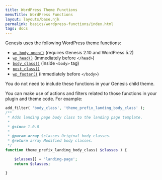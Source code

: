 ```yaml
---
title: WordPress Theme Functions
menuTitle: WordPress Functions
layout: layouts/base.njk
permalink: basics/wordpress-functions/index.html
tags: docs
---
```


Genesis uses the following WordPress theme functions:

- <a href="https://make.wordpress.org/themes/2019/03/29/addition-of-new-wp_body_open-hook/"><code>wp_body_open()</code></a> (requires Genesis 2.10 and WordPress 5.2)
- <a href="https://developer.wordpress.org/reference/functions/wp_head"><code>wp_head()</code></a> (immediately before `</head>`)
- <a href="https://developer.wordpress.org/reference/functions/body_class"><code>body_class()</code></a> (inside `<body>` tag)
- <a href="https://developer.wordpress.org/reference/functions/post_class"><code>post_class()</code></a>
- <a href="https://developer.wordpress.org/reference/functions/wp_footer"><code>wp_footer()</code></a> (immediately before `</body>`)

You do not need to include these functions in your Genesis child theme.

You can make use of actions and filters related to those functions in your plugin and theme code. For example:

```php
add_filter( 'body_class', 'theme_prefix_landing_body_class' );
/**
 * Adds landing page body class to the landing page template.
 *
 * @since 1.0.0
 *
 * @param array $classes Original body classes.
 * @return array Modified body classes.
 */
function theme_prefix_landing_body_class( $classes ) {

	$classes[] = 'landing-page';
	return $classes;

}
```
